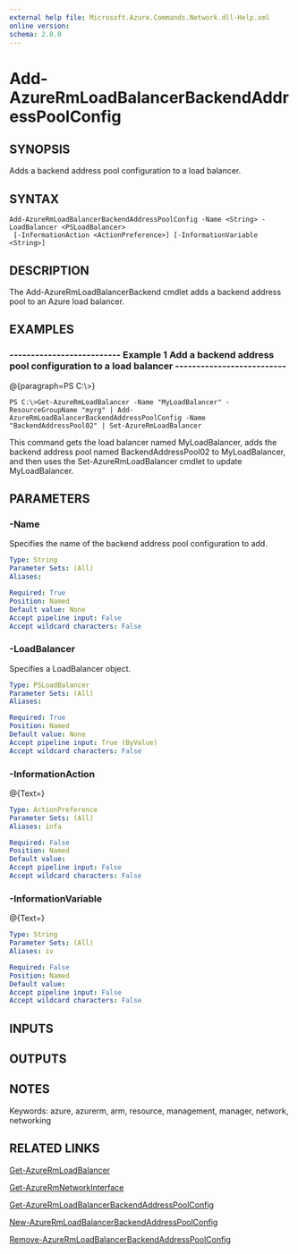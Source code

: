 ```yaml
---
external help file: Microsoft.Azure.Commands.Network.dll-Help.xml
online version: 
schema: 2.0.0
---
```


# Add-AzureRmLoadBalancerBackendAddressPoolConfig
## SYNOPSIS
Adds a backend address pool configuration to a load balancer.

## SYNTAX

```
Add-AzureRmLoadBalancerBackendAddressPoolConfig -Name <String> -LoadBalancer <PSLoadBalancer>
 [-InformationAction <ActionPreference>] [-InformationVariable <String>]
```

## DESCRIPTION
The Add-AzureRmLoadBalancerBackend cmdlet adds a backend address pool to an Azure load balancer.

## EXAMPLES

### --------------------------  Example 1 Add a backend address pool configuration to a load balancer  --------------------------
@{paragraph=PS C:\\\>}

```
PS C:\>Get-AzureRmLoadBalancer -Name "MyLoadBalancer" -ResourceGroupName "myrg" | Add-AzureRmLoadBalancerBackendAddressPoolConfig -Name "BackendAddressPool02" | Set-AzureRmLoadBalancer
```

This command gets the load balancer named MyLoadBalancer, adds the backend address pool named BackendAddressPool02 to MyLoadBalancer, and then uses the Set-AzureRmLoadBalancer cmdlet to update MyLoadBalancer.

## PARAMETERS

### -Name
Specifies the name of the backend address pool configuration to add.

```yaml
Type: String
Parameter Sets: (All)
Aliases: 

Required: True
Position: Named
Default value: None
Accept pipeline input: False
Accept wildcard characters: False
```

### -LoadBalancer
Specifies a LoadBalancer object.

```yaml
Type: PSLoadBalancer
Parameter Sets: (All)
Aliases: 

Required: True
Position: Named
Default value: None
Accept pipeline input: True (ByValue)
Accept wildcard characters: False
```

### -InformationAction
@{Text=}

```yaml
Type: ActionPreference
Parameter Sets: (All)
Aliases: infa

Required: False
Position: Named
Default value: 
Accept pipeline input: False
Accept wildcard characters: False
```

### -InformationVariable
@{Text=}

```yaml
Type: String
Parameter Sets: (All)
Aliases: iv

Required: False
Position: Named
Default value: 
Accept pipeline input: False
Accept wildcard characters: False
```

## INPUTS

## OUTPUTS

## NOTES
Keywords: azure, azurerm, arm, resource, management, manager, network, networking

## RELATED LINKS

[Get-AzureRmLoadBalancer]()

[Get-AzureRmNetworkInterface]()

[Get-AzureRmLoadBalancerBackendAddressPoolConfig]()

[New-AzureRmLoadBalancerBackendAddressPoolConfig]()

[Remove-AzureRmLoadBalancerBackendAddressPoolConfig]()

